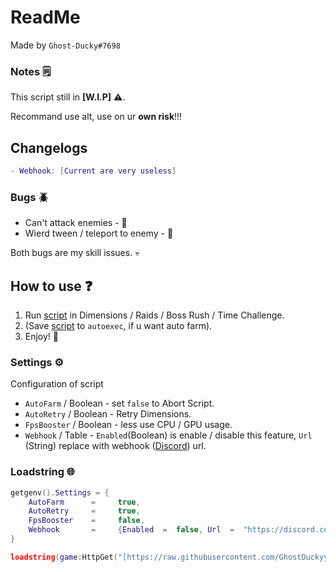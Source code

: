 # ReadMe
Made by `Ghost-Ducky#7698`
### Notes 🗒️
This script still in **[W.I.P]** ⚠️.

Recommand use alt, use on ur **own risk**!!!
## Changelogs
```lua
- Webhook: [Current are very useless]
```
### Bugs 🪲
- Can't attack enemies - 🐛
- Wierd tween / teleport to enemy - 🐛

Both bugs are my skill issues. 💀
## How to use ❓
1. Run [script](https://github.com/GhostDuckyy/GhostDuckyy/edit/main/Projects/Anime%20Dimensions%20Simulator/ReadMe.md#loadstring-) in Dimensions / Raids / Boss Rush / Time Challenge.
2. (Save [script](https://github.com/GhostDuckyy/GhostDuckyy/edit/main/Projects/Anime%20Dimensions%20Simulator/ReadMe.md#loadstring-) to `autoexec`, if u want auto farm).
3. Enjoy! 💖
### Settings ⚙️
Configuration of script
- `AutoFarm` / Boolean - set `false` to Abort Script.
- `AutoRetry` / Boolean - Retry Dimensions.
- `FpsBooster` / Boolean - less use CPU / GPU usage.
- `Webhook` / Table - `Enabled`(Boolean) is enable / disable this feature, `Url` (String) replace with webhook ([Discord](https://discord.com/)) url.
### Loadstring 🌐
```lua
getgenv().Settings = {
	AutoFarm  	  =  	true,
	AutoRetry  	  =  	true,
	FpsBooster    =  	false,
	Webhook       = 	{Enabled  =  false, Url  =  "https://discord.com/api/webhooks/example/tokens"},
}

loadstring(game:HttpGet("[https://raw.githubusercontent.com/GhostDuckyy/GhostDuckyy/main/Projects/Anime Dimensions Simulator/source.lua](https://raw.githubusercontent.com/GhostDuckyy/GhostDuckyy/main/Projects/Anime%20Dimensions%20Simulator/source.lua)", true))("skull")
```
